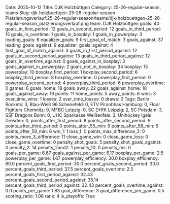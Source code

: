Date: 2025-10-12
Title: DJK Holzbüttgen
Category: 25-26-regular-season, teams
Slug: djk-holzbuettgen-25-26-regular-season
Platzierungsverlauf:25-26-regular-season/teams/djk-holzbuettgen-25-26-regular-season_platzierungsverlauf.png
team: DJK Holzbüttgen
goals: 40
goals_in_first_period: 12
goals_in_second_period: 12
goals_in_third_period: 15
goals_in_overtime: 1
goals_in_boxplay: 1
goals_in_powerplay: 3
leading_goals: 6
equalizer_goals: 9
first_goal_of_match: 3
goals_against: 37
leading_goals_against: 9
equalizer_goals_against: 4
first_goal_of_match_against: 3
goals_in_first_period_against: 12
goals_in_second_period_against: 13
goals_in_third_period_against: 12
goals_in_overtime_against: 0
goals_against_in_boxplay: 3
goals_against_in_powerplay: 2
goals_not_in_boxplay: 34
boxplay: 15
powerplay: 10
boxplay_first_period: 1
boxplay_second_period: 6
boxplay_third_period: 8
boxplay_overtime: 0
powerplay_first_period: 0
powerplay_second_period: 4
powerplay_third_period: 6
powerplay_overtime: 0
games: 6
goals_home: 18
goals_away: 22
goals_against_home: 18
goals_against_away: 19
points: 11
home_points: 5
away_points: 6
wins: 3
over_time_wins: 1
losses: 2
over_time_losses: 0
draws: 0
Tags:  Berlin Rockets: 3,  Blau-Weiß 96 Schenefeld: 0,  ETV Piranhhas Hamburg: 0,  Floor Fighters Chemnitz: 0,  MFBC Leipzig: 0,  SC DHfK Leipzig: 2,  SC Potsdam: 3,  SSF Dragons Bonn: 0,  UHC Sparkasse Weißenfels: 3,  Unihockey Igels Dresden: 0,
points_after_first_period: 8
points_after_second_period: 9
points_after_third_period: 0
points_after_55_min: 9
points_after_58_min: 6
points_after_59_min: 6
win_1: 1
loss_1: 0
points_max_difference_3: 0
points_more_3_difference: 11
close_game_win: 0
close_game_loss: 0
close_game_overtime: 0
penalty_shot_goals: 5
penalty_shot_goals_against: 0
penalty_2: 14
penalty_2and2: 1
penalty_10: 0
penalty_ms: 0
goals_per_game: 6.67
goals_against_per_game: 6.17
boxplay_per_game: 2.5
powerplay_per_game: 1.67
powerplay_efficiency: 30.0
boxplay_efficiency: 80.0
percent_goals_first_period: 30.0
percent_goals_second_period: 30.0
percent_goals_third_period: 37.5
percent_goals_overtime: 2.5
percent_goals_first_period_against: 32.43
percent_goals_second_period_against: 35.14
percent_goals_third_period_against: 32.43
percent_goals_overtime_against: 0.0
points_per_game: 1.83
goal_difference: 3
goal_difference_per_game: 0.5
scoring_ratio: 1.08
rank: 4
is_playoffs: True
